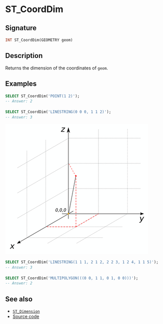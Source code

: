 # ST_CoordDim

## Signature

```sql
INT ST_CoordDim(GEOMETRY geom)
```

## Description
Returns the dimension of the coordinates of `geom`.

## Examples

```sql
SELECT ST_CoordDim('POINT(1 2)');
-- Answer: 2

SELECT ST_CoordDim('LINESTRING(0 0 0, 1 1 2)');
-- Answer: 3
```

![](./ST_CoordDim.png)

```sql
SELECT ST_CoordDim('LINESTRING(1 1 1, 2 1 2, 2 2 3, 1 2 4, 1 1 5)');
-- Answer: 3

SELECT ST_CoordDim('MULTIPOLYGON(((0 0, 1 1, 0 1, 0 0)))');
-- Answer: 2

```

## See also

* [`ST_Dimension`](../ST_Dimension)
* <a href="https://github.com/orbisgis/h2gis/blob/master/h2gis-functions/src/main/java/org/h2gis/functions/spatial/properties/ST_CoordDim.java" target="_blank">Source code</a>
